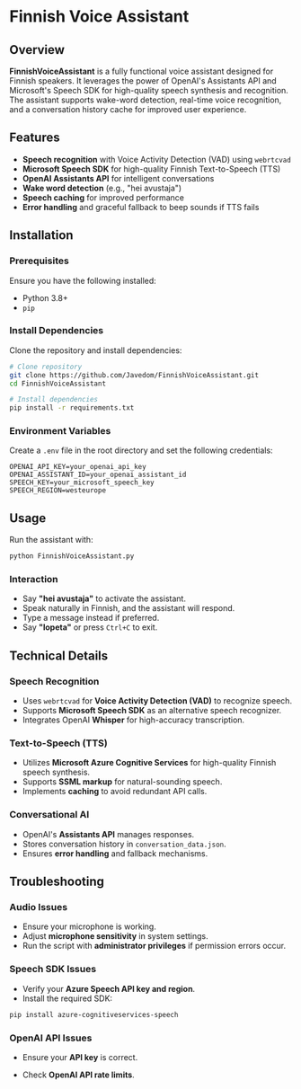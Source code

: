 # Finnish Voice Assistant

## Overview

**FinnishVoiceAssistant** is a fully functional voice assistant designed for Finnish speakers. It leverages the power of OpenAI's Assistants API and Microsoft's Speech SDK for high-quality speech synthesis and recognition. The assistant supports wake-word detection, real-time voice recognition, and a conversation history cache for improved user experience.

## Features

- **Speech recognition** with Voice Activity Detection (VAD) using `webrtcvad`
- **Microsoft Speech SDK** for high-quality Finnish Text-to-Speech (TTS)
- **OpenAI Assistants API** for intelligent conversations
- **Wake word detection** (e.g., "hei avustaja")
- **Speech caching** for improved performance
- **Error handling** and graceful fallback to beep sounds if TTS fails

## Installation

### Prerequisites

Ensure you have the following installed:
- Python 3.8+
- `pip`

### Install Dependencies

Clone the repository and install dependencies:

```sh
# Clone repository
git clone https://github.com/Javedom/FinnishVoiceAssistant.git
cd FinnishVoiceAssistant

# Install dependencies
pip install -r requirements.txt
```

### Environment Variables

Create a `.env` file in the root directory and set the following credentials:

```env
OPENAI_API_KEY=your_openai_api_key
OPENAI_ASSISTANT_ID=your_openai_assistant_id
SPEECH_KEY=your_microsoft_speech_key
SPEECH_REGION=westeurope
```

## Usage

Run the assistant with:

```sh
python FinnishVoiceAssistant.py
```

### Interaction
- Say **"hei avustaja"** to activate the assistant.
- Speak naturally in Finnish, and the assistant will respond.
- Type a message instead if preferred.
- Say **"lopeta"** or press `Ctrl+C` to exit.

## Technical Details

### Speech Recognition
- Uses `webrtcvad` for **Voice Activity Detection (VAD)** to recognize speech.
- Supports **Microsoft Speech SDK** as an alternative speech recognizer.
- Integrates OpenAI **Whisper** for high-accuracy transcription.

### Text-to-Speech (TTS)
- Utilizes **Microsoft Azure Cognitive Services** for high-quality Finnish speech synthesis.
- Supports **SSML markup** for natural-sounding speech.
- Implements **caching** to avoid redundant API calls.

### Conversational AI
- OpenAI's **Assistants API** manages responses.
- Stores conversation history in `conversation_data.json`.
- Ensures **error handling** and fallback mechanisms.

## Troubleshooting

### Audio Issues
- Ensure your microphone is working.
- Adjust **microphone sensitivity** in system settings.
- Run the script with **administrator privileges** if permission errors occur.

### Speech SDK Issues
- Verify your **Azure Speech API key and region**.
- Install the required SDK:

```sh
pip install azure-cognitiveservices-speech
```

### OpenAI API Issues
- Ensure your **API key** is correct.
- Check **OpenAI API rate limits**.

   ```



